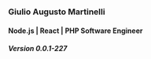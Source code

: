
### Giulio Augusto Martinelli
#### Node.js | React | PHP Software Engineer
##### Version 0.0.1-227
